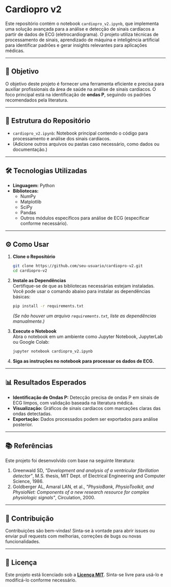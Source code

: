 # Cardiopro v2

Este repositório contém o notebook `cardiopro_v2.ipynb`, que implementa uma solução avançada para a análise e detecção de sinais cardíacos a partir de dados de ECG (eletrocardiograma). O projeto utiliza técnicas de processamento de sinais, aprendizado de máquina e inteligência artificial para identificar padrões e gerar insights relevantes para aplicações médicas.

---

## 🏥 Objetivo

O objetivo deste projeto é fornecer uma ferramenta eficiente e precisa para auxiliar profissionais da área de saúde na análise de sinais cardíacos. O foco principal está na identificação de **ondas P**, seguindo os padrões recomendados pela literatura.

---

## 📂 Estrutura do Repositório

- `cardiopro_v2.ipynb`: Notebook principal contendo o código para processamento e análise dos sinais cardíacos.
- (Adicione outros arquivos ou pastas caso necessário, como dados ou documentação.)

---

## 🛠️ Tecnologias Utilizadas

- **Linguagem:** Python  
- **Bibliotecas:**  
  - NumPy  
  - Matplotlib  
  - SciPy  
  - Pandas  
  - Outros módulos específicos para análise de ECG (especificar conforme necessário).

---

## ⚙️ Como Usar

1. **Clone o Repositório**  
   ```bash
   git clone https://github.com/seu-usuario/cardiopro-v2.git
   cd cardiopro-v2
   ```

2. **Instale as Dependências**  
   Certifique-se de que as bibliotecas necessárias estejam instaladas. Você pode usar o comando abaixo para instalar as dependências básicas:  
   ```bash
   pip install -r requirements.txt
   ```  
   *(Se não houver um arquivo `requirements.txt`, liste as dependências manualmente.)*

3. **Execute o Notebook**  
   Abra o notebook em um ambiente como Jupyter Notebook, JupyterLab ou Google Colab:  
   ```bash
   jupyter notebook cardiopro_v2.ipynb
   ```

4. **Siga as instruções no notebook para processar os dados de ECG.**

---

## 📊 Resultados Esperados

- **Identificação de Ondas P:** Detecção precisa de ondas P em sinais de ECG limpos, com validação baseada na literatura médica.  
- **Visualização:** Gráficos de sinais cardíacos com marcações claras das ondas detectadas.  
- **Exportação:** Dados processados podem ser exportados para análise posterior.

---

## 📚 Referências

Este projeto foi desenvolvido com base na seguinte literatura:  
1. Greenwald SD, *"Development and analysis of a ventricular fibrillation detector"*, M.S. thesis, MIT Dept. of Electrical Engineering and Computer Science, 1986.  
2. Goldberger AL, Amaral LAN, et al., *"PhysioBank, PhysioToolkit, and PhysioNet: Components of a new research resource for complex physiologic signals"*, Circulation, 2000.  

---

## 📝 Contribuição

Contribuições são bem-vindas! Sinta-se à vontade para abrir issues ou enviar pull requests com melhorias, correções de bugs ou novas funcionalidades.

---

## 📄 Licença

Este projeto está licenciado sob a **[Licença MIT](LICENSE)**. Sinta-se livre para usá-lo e modificá-lo conforme necessário.
